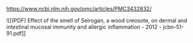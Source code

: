 
https://www.ncbi.nlm.nih.gov/pmc/articles/PMC3432832/

![[(PDF) Effect of the smell of Seirogan, a wood creosote, on dermal and intestinal mucosal immunity and allergic inflammation - 2012 - jcbn-51-91.pdf]]
